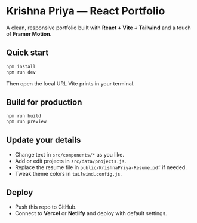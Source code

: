 # Krishna Priya — React Portfolio

A clean, responsive portfolio built with **React + Vite + Tailwind** and a touch of **Framer Motion**.

## Quick start

```bash
npm install
npm run dev
```

Then open the local URL Vite prints in your terminal.

## Build for production

```bash
npm run build
npm run preview
```

## Update your details

- Change text in `src/components/*` as you like.
- Add or edit projects in `src/data/projects.js`.
- Replace the resume file in `public/KrishnaPriya-Resume.pdf` if needed.
- Tweak theme colors in `tailwind.config.js`.

## Deploy

- Push this repo to GitHub.
- Connect to **Vercel** or **Netlify** and deploy with default settings.

